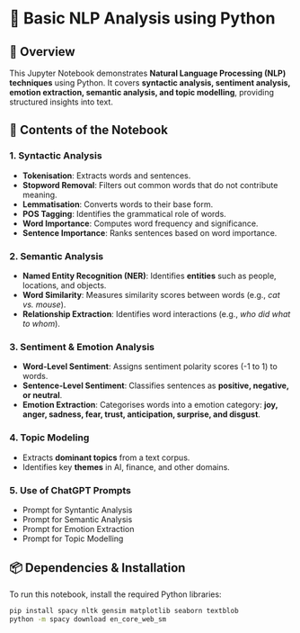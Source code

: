 # 📌 Basic NLP Analysis using Python

## 📖 Overview  
This Jupyter Notebook demonstrates **Natural Language Processing (NLP) techniques** using Python. It covers **syntactic analysis, sentiment analysis, emotion extraction, semantic analysis, and topic modelling**, providing structured insights into text.

## 📂 Contents of the Notebook  

### 1. Syntactic Analysis  
- **Tokenisation**: Extracts words and sentences.  
- **Stopword Removal**: Filters out common words that do not contribute meaning.  
- **Lemmatisation**: Converts words to their base form.  
- **POS Tagging**: Identifies the grammatical role of words.  
- **Word Importance**: Computes word frequency and significance.  
- **Sentence Importance**: Ranks sentences based on word importance.  

### 2. Semantic Analysis  
- **Named Entity Recognition (NER)**: Identifies **entities** such as people, locations, and objects.  
- **Word Similarity**: Measures similarity scores between words (e.g., *cat vs. mouse*).  
- **Relationship Extraction**: Identifies word interactions (e.g., *who did what to whom*).

### 3. Sentiment & Emotion Analysis  
- **Word-Level Sentiment**: Assigns sentiment polarity scores (-1 to 1) to words.  
- **Sentence-Level Sentiment**: Classifies sentences as **positive, negative, or neutral**.  
- **Emotion Extraction**: Categorises words into a emotion category: **joy, anger, sadness, fear, trust, anticipation, surprise, and disgust**.  


### 4. Topic Modeling  
- Extracts **dominant topics** from a text corpus.  
- Identifies key **themes** in AI, finance, and other domains.

### 5. Use of ChatGPT Prompts   
- Prompt for Syntantic Analysis  
- Prompt for Semantic Analysis
- Prompt for Emotion Extraction
- Prompt for Topic Modelling

## 📦 Dependencies & Installation  
To run this notebook, install the required Python libraries:  
```bash
pip install spacy nltk gensim matplotlib seaborn textblob
python -m spacy download en_core_web_sm
